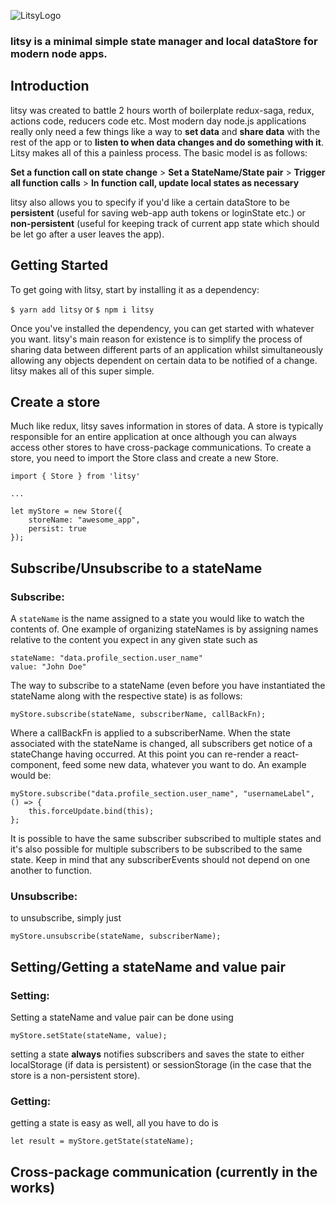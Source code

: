 
![LitsyLogo](https://sfo2.digitaloceanspaces.com/modev/litsy/litsylogo%400.5x.png)

### litsy is a minimal simple state manager and local dataStore for modern node apps.

## Introduction
litsy was created to battle 2 hours worth of boilerplate redux-saga, redux, actions code, reducers code etc. Most modern day node.js applications really only need a few things like a way to **set data** and **share data** with the rest of the app or to **listen to when data changes and do something with it**. Litsy makes all of this a painless process. The basic model is as follows:

**Set a function call on state change** \> **Set a StateName/State pair** \> **Trigger all function calls** \> **In function call, update local states as necessary**

litsy also allows you to specify if you'd like a certain dataStore to be **persistent** (useful for saving web-app auth tokens or loginState etc.) or **non-persistent** (useful for keeping track of current app state which should be let go after a user leaves the app).

## Getting Started
To get going with litsy, start by installing it as a dependency:

`$ yarn add litsy` or `$ npm i litsy`

Once you've installed the dependency, you can get started with whatever you want. litsy's main reason for existence is to simplify the process of sharing data between different parts of an application whilst simultaneously allowing any objects dependent on certain data to be notified of a change. litsy makes all of this super simple.

## Create a store
Much like redux, litsy saves information in stores of data. A store is typically responsible for an entire application at once although you can always access other stores to have cross-package communications. To create a store, you need to import the Store class and create a new Store.

```
import { Store } from 'litsy'
```
```
...
```
```
let myStore = new Store({
    storeName: "awesome_app",
    persist: true 
});
```
## Subscribe/Unsubscribe to a stateName
### Subscribe:
A `stateName` is the name assigned to a state you would like to watch the contents of. One example of organizing stateNames is by assigning names relative to the content you expect in any given state such as 

````
stateName: "data.profile_section.user_name"
value: "John Doe"
````

The way to subscribe to a stateName (even before you have instantiated the stateName along with the respective state) is as follows:

```
myStore.subscribe(stateName, subscriberName, callBackFn);
```
Where a callBackFn is applied to a subscriberName. When the state associated with the stateName is changed, all subscribers get notice of a stateChange having occurred. At this point you can re-render a react-component, feed some new data, whatever you want to do. An example would be:
```
myStore.subscribe("data.profile_section.user_name", "usernameLabel", () => {
	this.forceUpdate.bind(this);
};
```
It is possible to have the same subscriber subscribed to multiple states and it's also possible for multiple subscribers to be subscribed to the same state. Keep in mind that any subscriberEvents should not depend on one another to function.
### Unsubscribe:
to unsubscribe, simply just
```
myStore.unsubscribe(stateName, subscriberName);
```

## Setting/Getting a stateName and value pair
### Setting:
Setting a stateName and value pair can be done using
```
myStore.setState(stateName, value);
```
setting a state **always** notifies subscribers and saves the state to either localStorage (if data is persistent) or sessionStorage (in the case that the store is a non-persistent store).

### Getting:

getting a state is easy as well, all you have to do is
```
let result = myStore.getState(stateName);
```

## Cross-package communication (currently in the works)
